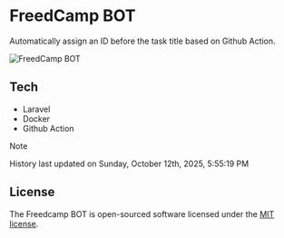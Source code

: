# FreedCamp BOT

Automatically assign an ID before the task title based on Github Action.

![FreedCamp BOT](https://repository-images.githubusercontent.com/737932867/7d34798b-2680-471c-b089-a78a718d3d6a)

## Tech

- Laravel
- Docker
- Github Action

> [!NOTE]  
> History last updated on Sunday, October 12th, 2025, 5:55:19 PM

## License

The Freedcamp BOT is open-sourced software licensed under the [MIT license](https://opensource.org/licenses/MIT).
